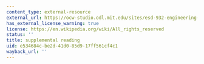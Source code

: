 ```yaml
---
content_type: external-resource
external_url: https://ocw-studio.odl.mit.edu/sites/esd-932-engineering-ethics-spring-2006/type/page/edit/1d41e9b9-c84a-4733-2cdf-bc304ea10c99/#Supplementary_Reading
has_external_license_warning: true
license: https://en.wikipedia.org/wiki/All_rights_reserved
status: ''
title: supplemental reading
uid: e534684c-be2d-41d0-85d9-17ff561cf4c1
wayback_url: ''
---
```

